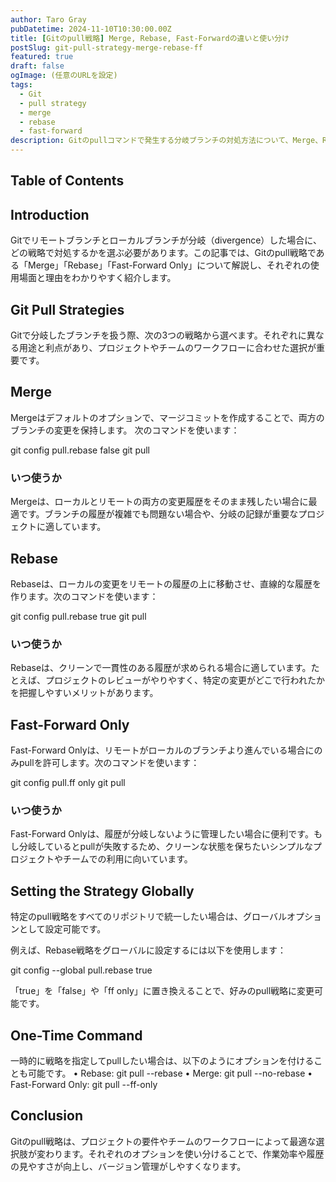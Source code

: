 ```yaml
---
author: Taro Gray
pubDatetime: 2024-11-10T10:30:00.00Z
title: [Gitのpull戦略] Merge, Rebase, Fast-Forwardの違いと使い分け
postSlug: git-pull-strategy-merge-rebase-ff
featured: true
draft: false
ogImage: (任意のURLを設定)
tags: 
  - Git 
  - pull strategy 
  - merge 
  - rebase 
  - fast-forward
description: Gitのpullコマンドで発生する分岐ブランチの対処方法について、Merge、Rebase、Fast-Forwardの使い分けを解説します。それぞれの戦略がどのような場面で有効かを理解し、分かりやすくまとめました。
---
```


## Table of Contents

## Introduction

Gitでリモートブランチとローカルブランチが分岐（divergence）した場合に、どの戦略で対処するかを選ぶ必要があります。この記事では、Gitのpull戦略である「Merge」「Rebase」「Fast-Forward Only」について解説し、それぞれの使用場面と理由をわかりやすく紹介します。

## Git Pull Strategies

Gitで分岐したブランチを扱う際、次の3つの戦略から選べます。それぞれに異なる用途と利点があり、プロジェクトやチームのワークフローに合わせた選択が重要です。

## Merge

Mergeはデフォルトのオプションで、マージコミットを作成することで、両方のブランチの変更を保持します。
次のコマンドを使います：

git config pull.rebase false
git pull

### いつ使うか

Mergeは、ローカルとリモートの両方の変更履歴をそのまま残したい場合に最適です。ブランチの履歴が複雑でも問題ない場合や、分岐の記録が重要なプロジェクトに適しています。

## Rebase

Rebaseは、ローカルの変更をリモートの履歴の上に移動させ、直線的な履歴を作ります。次のコマンドを使います：

git config pull.rebase true
git pull

### いつ使うか

Rebaseは、クリーンで一貫性のある履歴が求められる場合に適しています。たとえば、プロジェクトのレビューがやりやすく、特定の変更がどこで行われたかを把握しやすいメリットがあります。

## Fast-Forward Only

Fast-Forward Onlyは、リモートがローカルのブランチより進んでいる場合にのみpullを許可します。次のコマンドを使います：

git config pull.ff only
git pull

### いつ使うか

Fast-Forward Onlyは、履歴が分岐しないように管理したい場合に便利です。もし分岐しているとpullが失敗するため、クリーンな状態を保ちたいシンプルなプロジェクトやチームでの利用に向いています。

## Setting the Strategy Globally

特定のpull戦略をすべてのリポジトリで統一したい場合は、グローバルオプションとして設定可能です。

例えば、Rebase戦略をグローバルに設定するには以下を使用します：

git config --global pull.rebase true

「true」を「false」や「ff only」に置き換えることで、好みのpull戦略に変更可能です。

## One-Time Command

一時的に戦略を指定してpullしたい場合は、以下のようにオプションを付けることも可能です。
• Rebase: git pull --rebase
• Merge: git pull --no-rebase
• Fast-Forward Only: git pull --ff-only

## Conclusion

Gitのpull戦略は、プロジェクトの要件やチームのワークフローによって最適な選択肢が変わります。それぞれのオプションを使い分けることで、作業効率や履歴の見やすさが向上し、バージョン管理がしやすくなります。
